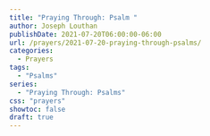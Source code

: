 ```yaml
---
title: "Praying Through: Psalm "
author: Joseph Louthan
publishDate: 2021-07-20T06:00:00-06:00
url: /prayers/2021-07-20-praying-through-psalms/
categories:
  - Prayers
tags:
  - "Psalms"
series:
  - "Praying Through: Psalms"
css: "prayers"
showtoc: false
draft: true
---
```

<div style="font-variant: small-caps;">

</div>

```text

```
